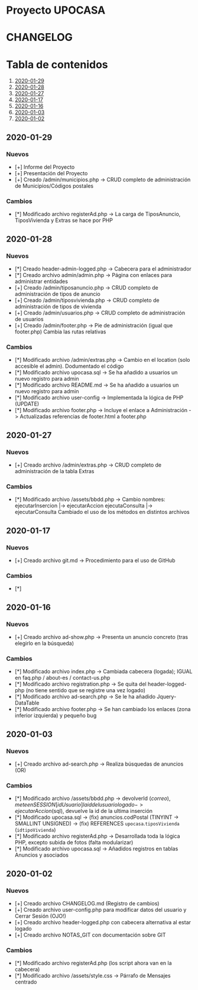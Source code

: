 # Proyecto UPOCASA

# CHANGELOG

# Tabla de contenidos
1. [2020-01-29](#2020-01-29)
2. [2020-01-28](#2020-01-28)
3. [2020-01-27](#2020-01-27)
4. [2020-01-17](#2020-01-17)
5. [2020-01-16](#2020-01-16)
6. [2020-01-03](#2020-01-03)
7. [2020-01-02](#2020-01-02)

## 2020-01-29

### Nuevos 

* [+] Informe del Proyecto
* [+] Presentación del Proyecto
* [+] Creado /admin/municipios.php          -> CRUD completo de administración de Municipios/Códigos postales

### Cambios

* [*] Modificado archivo registerAd.php     -> La carga de TiposAnuncio, TiposVivienda y Extras se hace por PHP


## 2020-01-28

### Nuevos 

* [*] Creado header-admin-logged.php        -> Cabecera para el administrador
* [*] Creado archivo admin/admin.php        -> Página con enlaces para administrar entidades
* [+] Creado /admin/tiposanuncio.php        -> CRUD completo de administración de tipos de anuncio
* [+] Creado /admin/tiposvivienda.php       -> CRUD completo de administración de tipos de vivienda
* [+] Creado /admin/usuarios.php            -> CRUD completo de administración de usuarios
* [+] Creado /admin/footer.php              -> Pie de administración (igual que footer.php)
                                            Cambia las rutas relativas

### Cambios

* [*] Modificado archivo /admin/extras.php  -> Cambio en el location (solo accesible el admin). Dodumentado el código
* [*] Modificado archivo upocasa.sql        -> Se ha añadido a usuarios un nuevo registro para admin
* [*] Modificado archivo README.md          -> Se ha añadido a usuarios un nuevo registro para admin  
* [*] Modificado archivo user-config        -> Implementada la lógica de PHP (UPDATE) 
* [*] Modificado archivo footer.php         -> Incluye el enlace a Administración 
                                            -> Actualizadas referencias de footer.html a footer.php

## 2020-01-27

### Nuevos 

* [+] Creado archivo /admin/extras.php      -> CRUD completo de administración de la tabla Extras

### Cambios

* [*] Modificado archivo /assets/bbdd.php   -> Cambio nombres: ejecutarInsercion |-> ejecutarAccion
                                                                ejecutaConsulta |-> ejecutarConsulta
                                            Cambiado el uso de los métodos en distintos archivos

## 2020-01-17

### Nuevos 

* [+] Creado archivo git.md                 -> Procedimiento para el uso de GitHub

### Cambios

* [*] 


## 2020-01-16

### Nuevos 

* [+] Creado archivo ad-show.php           -> Presenta un anuncio concreto (tras elegirlo en la búsqueda)

### Cambios

* [*] Modificado archivo index.php         -> Cambiada cabecera (logada); IGUAL en faq.php / about-es / contact-us.php
* [*] Modificado archivo registration.php  -> Se quita del header-logged-php (no tiene sentido que se registre una vez logado)
* [*] Modificado archivo ad-search.php     -> Se le ha añadido Jquery-DataTable
* [*] Modificado archivo footer.php       -> Se han cambiado los enlaces (zona inferior izquierda) y pequeño bug

## 2020-01-03

### Nuevos 

* [+] Creado archivo ad-search.php         -> Realiza búsquedas de anuncios (OR)

### Cambios

* [*] Modificado archivo /assets/bbdd.php  -> devolverId ($correo), mete en SESSION[idUsuario] la id del usuario logado
                                           -> ejecutarAccion ($sql), devuelve la id de la ultima inserción
* [*] Modificado upocasa.sql               -> (fix) anuncios.codPostal (TINYINT -> SMALLINT UNSIGNED)
                                           -> (fix) REFERENCES `upocasa`.`tiposVivienda` (`idtipoVivienda`)
* [*] Modificado archivo registerAd.php    -> Desarrollada toda la lógica PHP, excepto subida de fotos (falta modularizar)
* [*] Modificado archivo upocasa.sql       -> Añadidos registros en tablas Anuncios y asociados

## 2020-01-02

### Nuevos 

* [+] Creado archivo CHANGELOG.md (Registro de cambios)
* [+] Creado archivo user-config.php para modificar datos del usuario y Cerrar Sesión (OJO!)
* [+] Creado archivo header-logged.php con cabecera alternativa al estar logado
* [+] Creado archivo NOTAS_GIT con documentación sobre GIT

### Cambios

* [*] Modificado archivo registerAd.php (los script ahora van en la cabecera)
* [*] Modificado archivo /assets/style.css -> Párrafo de Mensajes centrado
